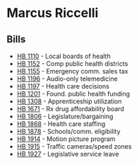 # Marcus Riccelli
## Bills
* [HB 1110](bill/2021-22/hb/1110/) - Local boards of health
* [HB 1152](bill/2021-22/hb/1152/) - Comp public health districts
* [HB 1155](bill/2021-22/hb/1155/) - Emergency comm. sales tax
* [HB 1196](bill/2021-22/hb/1196/) - Audio-only telemedicine
* [HB 1197](bill/2021-22/hb/1197/) - Health care decisions
* [HB 1201](bill/2021-22/hb/1201/) - Found. public health funding
* [HB 1308](bill/2021-22/hb/1308/) - Apprenticeship utilization
* [HB 1671](bill/2021-22/hb/1671/) - Rx drug affordability board
* [HB 1806](bill/2021-22/hb/1806/) - Legislature/bargaining
* [HB 1868](bill/2021-22/hb/1868/) - Health care staffing
* [HB 1878](bill/2021-22/hb/1878/) - Schools/comm. eligibility
* [HB 1914](bill/2021-22/hb/1914/) - Motion picture program
* [HB 1915](bill/2021-22/hb/1915/) - Traffic cameras/speed zones
* [HB 1927](bill/2021-22/hb/1927/) - Legislative service leave
